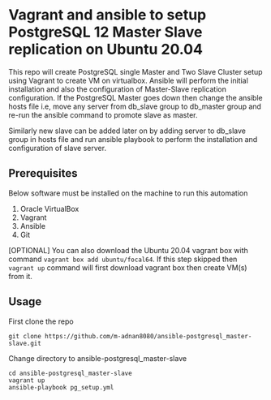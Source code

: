 # Vagrant and ansible to setup PostgreSQL 12 Master Slave replication on Ubuntu 20.04

This repo will create PostgreSQL single Master and Two Slave Cluster setup using Vagrant to create VM on virtualbox. Ansible will perform the initial installation and also the configuration of Master-Slave replication configuration. If the PostgreSQL Master goes down then change the ansible hosts file i.e, move any server from db_slave group to db_master group and re-run the ansible command to promote slave as master. 

Similarly new slave can be added later on by adding server to db_slave group in hosts file and run ansible playbook to perform the installation and configuration of slave server.

## Prerequisites
Below software must be installed on the machine to run this automation
1. Oracle VirtualBox
2. Vagrant
3. Ansible
4. Git

[OPTIONAL] You can also download the Ubuntu 20.04 vagrant box with command `vagrant box add ubuntu/focal64`. If this step skipped then `vagrant up` command will first download vagrant box then create VM(s) from it.

## Usage
First clone the repo 

`git clone https://github.com/m-adnan8080/ansible-postgresql_master-slave.git`

Change directory to ansible-postgresql_master-slave

```
cd ansible-postgresql_master-slave
vagrant up
ansible-playbook pg_setup.yml
```

